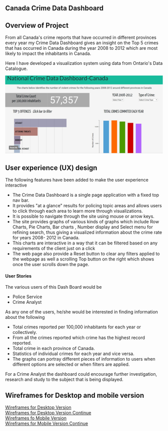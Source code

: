 ## Canada Crime Data Dashboard

## Overview of Project
From all Canada&apos;s crime reports that have occurred in different provinces every year my Crime Data Dashboard gives an insight on the Top 5 crimes that has occurred in Canada during the year 2008 to 2012 which are most likely to impact the inhabitants in Canada.

Here I have developed a visualization system using data from Ontario&apos;s Data Catalogue.


![IMAGE](assets/images/Dashboard.jpg)
## User experience (UX) design
The following features have been added to make the user experience interactive
- The Crime Data Dashboard is a single page application with a fixed top nav bar. 
- It provides &quot;at a glance&quot; results for policing topic areas and allows users to click through each area to learn more through visualizations.
- It is possible to navigate through the site using mouse or arrow keys. 
- The site provides graphs of various kinds of graphs which include Row Charts, Pie Charts, Bar charts , Number display and Select menu for refining search, thus  giving a visualized information about the crime rate for years 2008- 2012  in Canada.
- This charts are interactive in a way that it can be filtered based on any requirements of the client just on a click
- The web page also provide a Reset button to clear any filters applied to the webpage as well a scrolling Top button on the right which shows once the user scrolls down the page.


#### User Stories
The various users of this Dash Board would be
- Police Service
- Crime Analyst

As any one of the users, he/she would be interested in finding information about the following

- Total crimes reported per 100,000 inhabitants for each year or collectively.
- From all the crimes reported which crime has the highest record reported.
- Total crime in each province of Canada.
- Statistics of individual crimes for each year and vice versa.
- The graphs can portray different pieces of information to users when different options are selected or when filters are applied.

For a Crime Analyst the dashboard could encourage further investigation, research and study to the subject that is being displayed.

## Wireframes for Desktop and mobile version
[Wireframes for Desktop Version](https://www.dropbox.com/s/9do41b7vp4l7avr/DesktopVersion1.jpg?dl=0)<br/>
[Wireframes for Desktop Version Continue](https://www.dropbox.com/s/o4evmz3e46o8szt/DesktopVersion2.jpg?dl=0)<br/>
[Wireframes fo Mobile Version](https://www.dropbox.com/s/x5nw1pabnu194ru/MobileVersion1.jpg?dl=0)<br/>
[Wireframes for Mobile Version Continue](https://www.dropbox.com/s/irnyosfytfmdwr4/MobileVersion2.jpg?dl=0)<br/>